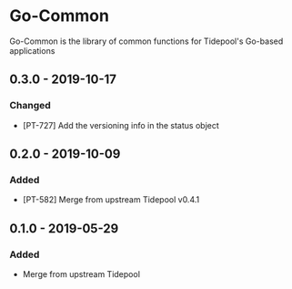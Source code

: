 # Go-Common

Go-Common is the library of common functions for Tidepool's Go-based applications

## 0.3.0 - 2019-10-17
### Changed
- [PT-727] Add the versioning info in the status object

## 0.2.0 - 2019-10-09
### Added
- [PT-582] Merge from upstream Tidepool v0.4.1

## 0.1.0 - 2019-05-29
### Added
- Merge from upstream Tidepool
